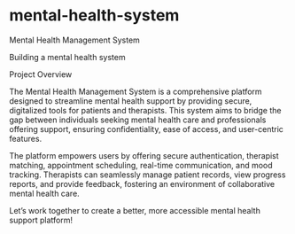 # mental-health-system
Mental Health Management System

Building a mental health system

Project Overview

The Mental Health Management System is a comprehensive platform designed to streamline mental health support by providing secure, digitalized tools for patients and therapists. This system aims to bridge the gap between individuals seeking mental health care and professionals offering support, ensuring confidentiality, ease of access, and user-centric features.

The platform empowers users by offering secure authentication, therapist matching, appointment scheduling, real-time communication, and mood tracking. Therapists can seamlessly manage patient records, view progress reports, and provide feedback, fostering an environment of collaborative mental health care.

Let’s work together to create a better, more accessible mental health support platform!
